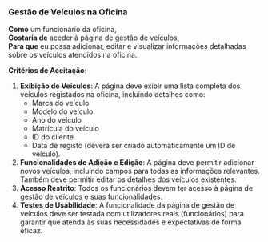 ### Gestão de Veículos na Oficina

**Como** um funcionário da oficina,  
**Gostaria de** aceder à página de gestão de veículos,  
**Para que** eu possa adicionar, editar e visualizar informações detalhadas sobre os veículos atendidos na oficina.

**Critérios de Aceitação**:
1. **Exibição de Veículos**: A página deve exibir uma lista completa dos veículos registados na oficina, incluindo detalhes como:
   - Marca do veículo
   - Modelo do veículo
   - Ano do veículo
   - Matrícula do veículo
   - ID do cliente
   - Data de registo (deverá ser criado automaticamente um ID de veículo).
2. **Funcionalidades de Adição e Edição**: A página deve permitir adicionar novos veículos, incluindo campos para todas as informações relevantes. Também deve permitir editar os detalhes dos veículos existentes.
3. **Acesso Restrito**: Todos os funcionários devem ter acesso à página de gestão de veículos e suas funcionalidades.
4. **Testes de Usabilidade**: A funcionalidade da página de gestão de veículos deve ser testada com utilizadores reais (funcionários) para garantir que atenda às suas necessidades e expectativas de forma eficaz.

